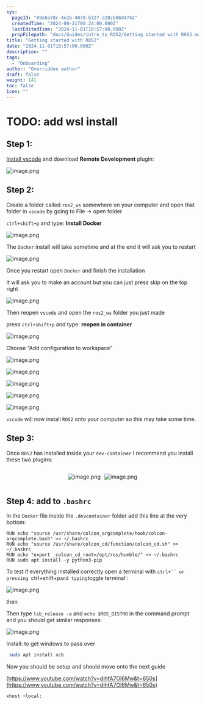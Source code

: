 ```yaml
---
sys:
  pageId: "89e0a78c-4e2b-4070-b327-d28cb0694742"
  createdTime: "2024-08-21T00:24:00.000Z"
  lastEditedTime: "2024-11-01T18:57:00.000Z"
  propFilepath: "docs/Guides/intro_to_ROS2/Getting started with ROS2.md"
title: "Getting started with ROS2"
date: "2024-11-01T18:57:00.000Z"
description: ""
tags:
  - "Onboarding"
author: "Overridden author"
draft: false
weight: 141
toc: false
icon: ""
---
```


# TODO: add wsl install

## Step 1:

[Install vscode](https://code.visualstudio.com/download) and download **Remote Development** plugin:

![image.png](https://prod-files-secure.s3.us-west-2.amazonaws.com/d518164a-d88e-44d1-a4ee-3adb3bd8bce0/efb52993-1881-4a40-b95e-6f020334f022/image.png?X-Amz-Algorithm=AWS4-HMAC-SHA256&X-Amz-Content-Sha256=UNSIGNED-PAYLOAD&X-Amz-Credential=ASIAZI2LB46624A7SEC2%2F20250220%2Fus-west-2%2Fs3%2Faws4_request&X-Amz-Date=20250220T190216Z&X-Amz-Expires=3600&X-Amz-Security-Token=IQoJb3JpZ2luX2VjEJv%2F%2F%2F%2F%2F%2F%2F%2F%2F%2FwEaCXVzLXdlc3QtMiJHMEUCIAhwWqBcGYEZtSHcorDcSRBBQRlxkV5GYhPZ432Wtyl6AiEAmC%2BZc1F1BENiApbdtrduHxZIsZir8oRgsY55Deo52toqiAQIxP%2F%2F%2F%2F%2F%2F%2F%2F%2F%2FARAAGgw2Mzc0MjMxODM4MDUiDAby4CsNzUbcl5OUpyrcA0Zbcr236LWQRQywAgAbACisZpu6UhH24E8k9L4nMMWnxf%2F8g70dSqFMJRmBsXDEvlpsj7Fo7GkRnIvBeEIYWLiZLvarjX2xZLlVKyZfBUGWfgdEbf7a3VipBVh%2F2quTxQCVW2MG9fUzD11hF2PvPoYAI8cvVrMZQ32Rfj%2FHhOdkRl08mleMYcCfoDHgg%2BNa8v5QE7%2BIpAE6F%2FKSUKUeIMwFsfI0P%2BV5kSjqQUuokHoDSgpSKdQ6X6ay7t%2BjpTamZx8AYOqSLQg8BjE6pBORNpiUS26xpO0aIy%2B8AWs9%2FQ8BTmlmdx94H4GeeomMMYm9vJCGwQqcFdxn5645%2Blj0q3ZEHMnVGqnjXBBhjfnAnKxjmuM%2BLdvr3UECnvRCe8BfT%2BXgRF6VIpRPsUdDNB3C6%2F%2FfOSiX1UWaUQe3OpmVvGGi%2FCl2rCFn%2F9w5z8MO5Hf8nxQcXR09RmbrFALOLuZrRtjHbQGMFYYbFsmEP7sSe4OTMwbtKnzmZyzIVH09AJHNuDTtNWeLlHqsVeSi4sQ5jZSW4fKYLjOjc%2FkauzKkRKxBFf9xFF8G2rRL8V2wQtl%2FP8rS0xw0cxXS7BeC5xwQl9SfxF5K0rxaguw5S%2B%2FILBVVlW%2B2QsbygFkI88KbMMTx3b0GOqUB1gliGHHb1kcbbJFhOSFROeoNbpSZfaqtT%2Fx9gKeCbd0q768uLl47rqnJtV%2Bvcq4iYbm8z4WY1cunr2LvadrfQjQZ9iQh52nQpKmR3%2BFy3PsFfYppc0kVlP7G1E1uy6lfs1bknFgej2juAdcptA5fnnERfTKQvfHfy8PUN5myKfKDHooS8b2Uz%2FsaPMGWMDv9DdRWCdGLA1nHA5I3OZ%2FNZQPamyx2&X-Amz-Signature=c2379abba330a6c530a284fa6fddb4d7864c5210aebc671488cb47487054e97a&X-Amz-SignedHeaders=host&x-id=GetObject)

## Step 2:

Create a folder called `ros2_ws` somewhere on your computer and open that folder in `vscode` by going to File → open folder 

`ctrl+shift+p` and type: **Install Docker**

![image.png](https://prod-files-secure.s3.us-west-2.amazonaws.com/d518164a-d88e-44d1-a4ee-3adb3bd8bce0/2269dc0e-1cd5-47ff-bceb-c04ad9b2eab0/image.png?X-Amz-Algorithm=AWS4-HMAC-SHA256&X-Amz-Content-Sha256=UNSIGNED-PAYLOAD&X-Amz-Credential=ASIAZI2LB46624A7SEC2%2F20250220%2Fus-west-2%2Fs3%2Faws4_request&X-Amz-Date=20250220T190216Z&X-Amz-Expires=3600&X-Amz-Security-Token=IQoJb3JpZ2luX2VjEJv%2F%2F%2F%2F%2F%2F%2F%2F%2F%2FwEaCXVzLXdlc3QtMiJHMEUCIAhwWqBcGYEZtSHcorDcSRBBQRlxkV5GYhPZ432Wtyl6AiEAmC%2BZc1F1BENiApbdtrduHxZIsZir8oRgsY55Deo52toqiAQIxP%2F%2F%2F%2F%2F%2F%2F%2F%2F%2FARAAGgw2Mzc0MjMxODM4MDUiDAby4CsNzUbcl5OUpyrcA0Zbcr236LWQRQywAgAbACisZpu6UhH24E8k9L4nMMWnxf%2F8g70dSqFMJRmBsXDEvlpsj7Fo7GkRnIvBeEIYWLiZLvarjX2xZLlVKyZfBUGWfgdEbf7a3VipBVh%2F2quTxQCVW2MG9fUzD11hF2PvPoYAI8cvVrMZQ32Rfj%2FHhOdkRl08mleMYcCfoDHgg%2BNa8v5QE7%2BIpAE6F%2FKSUKUeIMwFsfI0P%2BV5kSjqQUuokHoDSgpSKdQ6X6ay7t%2BjpTamZx8AYOqSLQg8BjE6pBORNpiUS26xpO0aIy%2B8AWs9%2FQ8BTmlmdx94H4GeeomMMYm9vJCGwQqcFdxn5645%2Blj0q3ZEHMnVGqnjXBBhjfnAnKxjmuM%2BLdvr3UECnvRCe8BfT%2BXgRF6VIpRPsUdDNB3C6%2F%2FfOSiX1UWaUQe3OpmVvGGi%2FCl2rCFn%2F9w5z8MO5Hf8nxQcXR09RmbrFALOLuZrRtjHbQGMFYYbFsmEP7sSe4OTMwbtKnzmZyzIVH09AJHNuDTtNWeLlHqsVeSi4sQ5jZSW4fKYLjOjc%2FkauzKkRKxBFf9xFF8G2rRL8V2wQtl%2FP8rS0xw0cxXS7BeC5xwQl9SfxF5K0rxaguw5S%2B%2FILBVVlW%2B2QsbygFkI88KbMMTx3b0GOqUB1gliGHHb1kcbbJFhOSFROeoNbpSZfaqtT%2Fx9gKeCbd0q768uLl47rqnJtV%2Bvcq4iYbm8z4WY1cunr2LvadrfQjQZ9iQh52nQpKmR3%2BFy3PsFfYppc0kVlP7G1E1uy6lfs1bknFgej2juAdcptA5fnnERfTKQvfHfy8PUN5myKfKDHooS8b2Uz%2FsaPMGWMDv9DdRWCdGLA1nHA5I3OZ%2FNZQPamyx2&X-Amz-Signature=916668237095faf8bddd8cd018e3f638d99010c6a80a292e8adf0b8d0d0a96b2&X-Amz-SignedHeaders=host&x-id=GetObject)

The `Docker` install will take sometime and at the end it will ask you to restart

![image.png](https://prod-files-secure.s3.us-west-2.amazonaws.com/d518164a-d88e-44d1-a4ee-3adb3bd8bce0/ed233f78-be33-4b1f-b89c-9c346c0e961e/image.png?X-Amz-Algorithm=AWS4-HMAC-SHA256&X-Amz-Content-Sha256=UNSIGNED-PAYLOAD&X-Amz-Credential=ASIAZI2LB46624A7SEC2%2F20250220%2Fus-west-2%2Fs3%2Faws4_request&X-Amz-Date=20250220T190216Z&X-Amz-Expires=3600&X-Amz-Security-Token=IQoJb3JpZ2luX2VjEJv%2F%2F%2F%2F%2F%2F%2F%2F%2F%2FwEaCXVzLXdlc3QtMiJHMEUCIAhwWqBcGYEZtSHcorDcSRBBQRlxkV5GYhPZ432Wtyl6AiEAmC%2BZc1F1BENiApbdtrduHxZIsZir8oRgsY55Deo52toqiAQIxP%2F%2F%2F%2F%2F%2F%2F%2F%2F%2FARAAGgw2Mzc0MjMxODM4MDUiDAby4CsNzUbcl5OUpyrcA0Zbcr236LWQRQywAgAbACisZpu6UhH24E8k9L4nMMWnxf%2F8g70dSqFMJRmBsXDEvlpsj7Fo7GkRnIvBeEIYWLiZLvarjX2xZLlVKyZfBUGWfgdEbf7a3VipBVh%2F2quTxQCVW2MG9fUzD11hF2PvPoYAI8cvVrMZQ32Rfj%2FHhOdkRl08mleMYcCfoDHgg%2BNa8v5QE7%2BIpAE6F%2FKSUKUeIMwFsfI0P%2BV5kSjqQUuokHoDSgpSKdQ6X6ay7t%2BjpTamZx8AYOqSLQg8BjE6pBORNpiUS26xpO0aIy%2B8AWs9%2FQ8BTmlmdx94H4GeeomMMYm9vJCGwQqcFdxn5645%2Blj0q3ZEHMnVGqnjXBBhjfnAnKxjmuM%2BLdvr3UECnvRCe8BfT%2BXgRF6VIpRPsUdDNB3C6%2F%2FfOSiX1UWaUQe3OpmVvGGi%2FCl2rCFn%2F9w5z8MO5Hf8nxQcXR09RmbrFALOLuZrRtjHbQGMFYYbFsmEP7sSe4OTMwbtKnzmZyzIVH09AJHNuDTtNWeLlHqsVeSi4sQ5jZSW4fKYLjOjc%2FkauzKkRKxBFf9xFF8G2rRL8V2wQtl%2FP8rS0xw0cxXS7BeC5xwQl9SfxF5K0rxaguw5S%2B%2FILBVVlW%2B2QsbygFkI88KbMMTx3b0GOqUB1gliGHHb1kcbbJFhOSFROeoNbpSZfaqtT%2Fx9gKeCbd0q768uLl47rqnJtV%2Bvcq4iYbm8z4WY1cunr2LvadrfQjQZ9iQh52nQpKmR3%2BFy3PsFfYppc0kVlP7G1E1uy6lfs1bknFgej2juAdcptA5fnnERfTKQvfHfy8PUN5myKfKDHooS8b2Uz%2FsaPMGWMDv9DdRWCdGLA1nHA5I3OZ%2FNZQPamyx2&X-Amz-Signature=5945b0673e6d7c56f48a2e96a47e10c70621d18c9c6c5c89431855e44c47d30d&X-Amz-SignedHeaders=host&x-id=GetObject)

Once you restart open `Docker` and finish the installation

It will ask you to make an account but you can just press skip on the top right

![image.png](https://prod-files-secure.s3.us-west-2.amazonaws.com/d518164a-d88e-44d1-a4ee-3adb3bd8bce0/21010ad9-1659-4fd9-9f59-9932a09b2a3d/image.png?X-Amz-Algorithm=AWS4-HMAC-SHA256&X-Amz-Content-Sha256=UNSIGNED-PAYLOAD&X-Amz-Credential=ASIAZI2LB46624A7SEC2%2F20250220%2Fus-west-2%2Fs3%2Faws4_request&X-Amz-Date=20250220T190216Z&X-Amz-Expires=3600&X-Amz-Security-Token=IQoJb3JpZ2luX2VjEJv%2F%2F%2F%2F%2F%2F%2F%2F%2F%2FwEaCXVzLXdlc3QtMiJHMEUCIAhwWqBcGYEZtSHcorDcSRBBQRlxkV5GYhPZ432Wtyl6AiEAmC%2BZc1F1BENiApbdtrduHxZIsZir8oRgsY55Deo52toqiAQIxP%2F%2F%2F%2F%2F%2F%2F%2F%2F%2FARAAGgw2Mzc0MjMxODM4MDUiDAby4CsNzUbcl5OUpyrcA0Zbcr236LWQRQywAgAbACisZpu6UhH24E8k9L4nMMWnxf%2F8g70dSqFMJRmBsXDEvlpsj7Fo7GkRnIvBeEIYWLiZLvarjX2xZLlVKyZfBUGWfgdEbf7a3VipBVh%2F2quTxQCVW2MG9fUzD11hF2PvPoYAI8cvVrMZQ32Rfj%2FHhOdkRl08mleMYcCfoDHgg%2BNa8v5QE7%2BIpAE6F%2FKSUKUeIMwFsfI0P%2BV5kSjqQUuokHoDSgpSKdQ6X6ay7t%2BjpTamZx8AYOqSLQg8BjE6pBORNpiUS26xpO0aIy%2B8AWs9%2FQ8BTmlmdx94H4GeeomMMYm9vJCGwQqcFdxn5645%2Blj0q3ZEHMnVGqnjXBBhjfnAnKxjmuM%2BLdvr3UECnvRCe8BfT%2BXgRF6VIpRPsUdDNB3C6%2F%2FfOSiX1UWaUQe3OpmVvGGi%2FCl2rCFn%2F9w5z8MO5Hf8nxQcXR09RmbrFALOLuZrRtjHbQGMFYYbFsmEP7sSe4OTMwbtKnzmZyzIVH09AJHNuDTtNWeLlHqsVeSi4sQ5jZSW4fKYLjOjc%2FkauzKkRKxBFf9xFF8G2rRL8V2wQtl%2FP8rS0xw0cxXS7BeC5xwQl9SfxF5K0rxaguw5S%2B%2FILBVVlW%2B2QsbygFkI88KbMMTx3b0GOqUB1gliGHHb1kcbbJFhOSFROeoNbpSZfaqtT%2Fx9gKeCbd0q768uLl47rqnJtV%2Bvcq4iYbm8z4WY1cunr2LvadrfQjQZ9iQh52nQpKmR3%2BFy3PsFfYppc0kVlP7G1E1uy6lfs1bknFgej2juAdcptA5fnnERfTKQvfHfy8PUN5myKfKDHooS8b2Uz%2FsaPMGWMDv9DdRWCdGLA1nHA5I3OZ%2FNZQPamyx2&X-Amz-Signature=302ad3e01fb13161eef24dcf7b0513659c3dbab4e048b2b16734915c2ed2ad9f&X-Amz-SignedHeaders=host&x-id=GetObject)

Then reopen `vscode` and open the `ros2_ws` folder you just made

press `ctrl+shift+p` and type: **reopen in container**

![image.png](https://prod-files-secure.s3.us-west-2.amazonaws.com/d518164a-d88e-44d1-a4ee-3adb3bd8bce0/4e93b8c2-41ad-488c-8095-c74205196118/image.png?X-Amz-Algorithm=AWS4-HMAC-SHA256&X-Amz-Content-Sha256=UNSIGNED-PAYLOAD&X-Amz-Credential=ASIAZI2LB46624A7SEC2%2F20250220%2Fus-west-2%2Fs3%2Faws4_request&X-Amz-Date=20250220T190216Z&X-Amz-Expires=3600&X-Amz-Security-Token=IQoJb3JpZ2luX2VjEJv%2F%2F%2F%2F%2F%2F%2F%2F%2F%2FwEaCXVzLXdlc3QtMiJHMEUCIAhwWqBcGYEZtSHcorDcSRBBQRlxkV5GYhPZ432Wtyl6AiEAmC%2BZc1F1BENiApbdtrduHxZIsZir8oRgsY55Deo52toqiAQIxP%2F%2F%2F%2F%2F%2F%2F%2F%2F%2FARAAGgw2Mzc0MjMxODM4MDUiDAby4CsNzUbcl5OUpyrcA0Zbcr236LWQRQywAgAbACisZpu6UhH24E8k9L4nMMWnxf%2F8g70dSqFMJRmBsXDEvlpsj7Fo7GkRnIvBeEIYWLiZLvarjX2xZLlVKyZfBUGWfgdEbf7a3VipBVh%2F2quTxQCVW2MG9fUzD11hF2PvPoYAI8cvVrMZQ32Rfj%2FHhOdkRl08mleMYcCfoDHgg%2BNa8v5QE7%2BIpAE6F%2FKSUKUeIMwFsfI0P%2BV5kSjqQUuokHoDSgpSKdQ6X6ay7t%2BjpTamZx8AYOqSLQg8BjE6pBORNpiUS26xpO0aIy%2B8AWs9%2FQ8BTmlmdx94H4GeeomMMYm9vJCGwQqcFdxn5645%2Blj0q3ZEHMnVGqnjXBBhjfnAnKxjmuM%2BLdvr3UECnvRCe8BfT%2BXgRF6VIpRPsUdDNB3C6%2F%2FfOSiX1UWaUQe3OpmVvGGi%2FCl2rCFn%2F9w5z8MO5Hf8nxQcXR09RmbrFALOLuZrRtjHbQGMFYYbFsmEP7sSe4OTMwbtKnzmZyzIVH09AJHNuDTtNWeLlHqsVeSi4sQ5jZSW4fKYLjOjc%2FkauzKkRKxBFf9xFF8G2rRL8V2wQtl%2FP8rS0xw0cxXS7BeC5xwQl9SfxF5K0rxaguw5S%2B%2FILBVVlW%2B2QsbygFkI88KbMMTx3b0GOqUB1gliGHHb1kcbbJFhOSFROeoNbpSZfaqtT%2Fx9gKeCbd0q768uLl47rqnJtV%2Bvcq4iYbm8z4WY1cunr2LvadrfQjQZ9iQh52nQpKmR3%2BFy3PsFfYppc0kVlP7G1E1uy6lfs1bknFgej2juAdcptA5fnnERfTKQvfHfy8PUN5myKfKDHooS8b2Uz%2FsaPMGWMDv9DdRWCdGLA1nHA5I3OZ%2FNZQPamyx2&X-Amz-Signature=e5c7b69d93c808f1e6ca1b6d3efb322e28151fa8da15496829c5a75ad2668ad1&X-Amz-SignedHeaders=host&x-id=GetObject)

Choose “Add configuration to workspace”

![image.png](https://prod-files-secure.s3.us-west-2.amazonaws.com/d518164a-d88e-44d1-a4ee-3adb3bd8bce0/9560b282-5060-4989-ba37-97e7b2c22476/image.png?X-Amz-Algorithm=AWS4-HMAC-SHA256&X-Amz-Content-Sha256=UNSIGNED-PAYLOAD&X-Amz-Credential=ASIAZI2LB46624A7SEC2%2F20250220%2Fus-west-2%2Fs3%2Faws4_request&X-Amz-Date=20250220T190216Z&X-Amz-Expires=3600&X-Amz-Security-Token=IQoJb3JpZ2luX2VjEJv%2F%2F%2F%2F%2F%2F%2F%2F%2F%2FwEaCXVzLXdlc3QtMiJHMEUCIAhwWqBcGYEZtSHcorDcSRBBQRlxkV5GYhPZ432Wtyl6AiEAmC%2BZc1F1BENiApbdtrduHxZIsZir8oRgsY55Deo52toqiAQIxP%2F%2F%2F%2F%2F%2F%2F%2F%2F%2FARAAGgw2Mzc0MjMxODM4MDUiDAby4CsNzUbcl5OUpyrcA0Zbcr236LWQRQywAgAbACisZpu6UhH24E8k9L4nMMWnxf%2F8g70dSqFMJRmBsXDEvlpsj7Fo7GkRnIvBeEIYWLiZLvarjX2xZLlVKyZfBUGWfgdEbf7a3VipBVh%2F2quTxQCVW2MG9fUzD11hF2PvPoYAI8cvVrMZQ32Rfj%2FHhOdkRl08mleMYcCfoDHgg%2BNa8v5QE7%2BIpAE6F%2FKSUKUeIMwFsfI0P%2BV5kSjqQUuokHoDSgpSKdQ6X6ay7t%2BjpTamZx8AYOqSLQg8BjE6pBORNpiUS26xpO0aIy%2B8AWs9%2FQ8BTmlmdx94H4GeeomMMYm9vJCGwQqcFdxn5645%2Blj0q3ZEHMnVGqnjXBBhjfnAnKxjmuM%2BLdvr3UECnvRCe8BfT%2BXgRF6VIpRPsUdDNB3C6%2F%2FfOSiX1UWaUQe3OpmVvGGi%2FCl2rCFn%2F9w5z8MO5Hf8nxQcXR09RmbrFALOLuZrRtjHbQGMFYYbFsmEP7sSe4OTMwbtKnzmZyzIVH09AJHNuDTtNWeLlHqsVeSi4sQ5jZSW4fKYLjOjc%2FkauzKkRKxBFf9xFF8G2rRL8V2wQtl%2FP8rS0xw0cxXS7BeC5xwQl9SfxF5K0rxaguw5S%2B%2FILBVVlW%2B2QsbygFkI88KbMMTx3b0GOqUB1gliGHHb1kcbbJFhOSFROeoNbpSZfaqtT%2Fx9gKeCbd0q768uLl47rqnJtV%2Bvcq4iYbm8z4WY1cunr2LvadrfQjQZ9iQh52nQpKmR3%2BFy3PsFfYppc0kVlP7G1E1uy6lfs1bknFgej2juAdcptA5fnnERfTKQvfHfy8PUN5myKfKDHooS8b2Uz%2FsaPMGWMDv9DdRWCdGLA1nHA5I3OZ%2FNZQPamyx2&X-Amz-Signature=83d3ee0e1fceef1f68f73073098eb13e211aece41039ae4fc7741434966eff5e&X-Amz-SignedHeaders=host&x-id=GetObject)

![image.png](https://prod-files-secure.s3.us-west-2.amazonaws.com/d518164a-d88e-44d1-a4ee-3adb3bd8bce0/2ee63f81-886b-48e8-a553-dc6e5eac99e4/image.png?X-Amz-Algorithm=AWS4-HMAC-SHA256&X-Amz-Content-Sha256=UNSIGNED-PAYLOAD&X-Amz-Credential=ASIAZI2LB46624A7SEC2%2F20250220%2Fus-west-2%2Fs3%2Faws4_request&X-Amz-Date=20250220T190216Z&X-Amz-Expires=3600&X-Amz-Security-Token=IQoJb3JpZ2luX2VjEJv%2F%2F%2F%2F%2F%2F%2F%2F%2F%2FwEaCXVzLXdlc3QtMiJHMEUCIAhwWqBcGYEZtSHcorDcSRBBQRlxkV5GYhPZ432Wtyl6AiEAmC%2BZc1F1BENiApbdtrduHxZIsZir8oRgsY55Deo52toqiAQIxP%2F%2F%2F%2F%2F%2F%2F%2F%2F%2FARAAGgw2Mzc0MjMxODM4MDUiDAby4CsNzUbcl5OUpyrcA0Zbcr236LWQRQywAgAbACisZpu6UhH24E8k9L4nMMWnxf%2F8g70dSqFMJRmBsXDEvlpsj7Fo7GkRnIvBeEIYWLiZLvarjX2xZLlVKyZfBUGWfgdEbf7a3VipBVh%2F2quTxQCVW2MG9fUzD11hF2PvPoYAI8cvVrMZQ32Rfj%2FHhOdkRl08mleMYcCfoDHgg%2BNa8v5QE7%2BIpAE6F%2FKSUKUeIMwFsfI0P%2BV5kSjqQUuokHoDSgpSKdQ6X6ay7t%2BjpTamZx8AYOqSLQg8BjE6pBORNpiUS26xpO0aIy%2B8AWs9%2FQ8BTmlmdx94H4GeeomMMYm9vJCGwQqcFdxn5645%2Blj0q3ZEHMnVGqnjXBBhjfnAnKxjmuM%2BLdvr3UECnvRCe8BfT%2BXgRF6VIpRPsUdDNB3C6%2F%2FfOSiX1UWaUQe3OpmVvGGi%2FCl2rCFn%2F9w5z8MO5Hf8nxQcXR09RmbrFALOLuZrRtjHbQGMFYYbFsmEP7sSe4OTMwbtKnzmZyzIVH09AJHNuDTtNWeLlHqsVeSi4sQ5jZSW4fKYLjOjc%2FkauzKkRKxBFf9xFF8G2rRL8V2wQtl%2FP8rS0xw0cxXS7BeC5xwQl9SfxF5K0rxaguw5S%2B%2FILBVVlW%2B2QsbygFkI88KbMMTx3b0GOqUB1gliGHHb1kcbbJFhOSFROeoNbpSZfaqtT%2Fx9gKeCbd0q768uLl47rqnJtV%2Bvcq4iYbm8z4WY1cunr2LvadrfQjQZ9iQh52nQpKmR3%2BFy3PsFfYppc0kVlP7G1E1uy6lfs1bknFgej2juAdcptA5fnnERfTKQvfHfy8PUN5myKfKDHooS8b2Uz%2FsaPMGWMDv9DdRWCdGLA1nHA5I3OZ%2FNZQPamyx2&X-Amz-Signature=96b639d698131f11aea61d8772ff403983426c5e1da2b49fc218d3c1f955aec1&X-Amz-SignedHeaders=host&x-id=GetObject)

![image.png](https://prod-files-secure.s3.us-west-2.amazonaws.com/d518164a-d88e-44d1-a4ee-3adb3bd8bce0/ae1580b2-b048-407e-aed9-b584224a7a04/image.png?X-Amz-Algorithm=AWS4-HMAC-SHA256&X-Amz-Content-Sha256=UNSIGNED-PAYLOAD&X-Amz-Credential=ASIAZI2LB46624A7SEC2%2F20250220%2Fus-west-2%2Fs3%2Faws4_request&X-Amz-Date=20250220T190216Z&X-Amz-Expires=3600&X-Amz-Security-Token=IQoJb3JpZ2luX2VjEJv%2F%2F%2F%2F%2F%2F%2F%2F%2F%2FwEaCXVzLXdlc3QtMiJHMEUCIAhwWqBcGYEZtSHcorDcSRBBQRlxkV5GYhPZ432Wtyl6AiEAmC%2BZc1F1BENiApbdtrduHxZIsZir8oRgsY55Deo52toqiAQIxP%2F%2F%2F%2F%2F%2F%2F%2F%2F%2FARAAGgw2Mzc0MjMxODM4MDUiDAby4CsNzUbcl5OUpyrcA0Zbcr236LWQRQywAgAbACisZpu6UhH24E8k9L4nMMWnxf%2F8g70dSqFMJRmBsXDEvlpsj7Fo7GkRnIvBeEIYWLiZLvarjX2xZLlVKyZfBUGWfgdEbf7a3VipBVh%2F2quTxQCVW2MG9fUzD11hF2PvPoYAI8cvVrMZQ32Rfj%2FHhOdkRl08mleMYcCfoDHgg%2BNa8v5QE7%2BIpAE6F%2FKSUKUeIMwFsfI0P%2BV5kSjqQUuokHoDSgpSKdQ6X6ay7t%2BjpTamZx8AYOqSLQg8BjE6pBORNpiUS26xpO0aIy%2B8AWs9%2FQ8BTmlmdx94H4GeeomMMYm9vJCGwQqcFdxn5645%2Blj0q3ZEHMnVGqnjXBBhjfnAnKxjmuM%2BLdvr3UECnvRCe8BfT%2BXgRF6VIpRPsUdDNB3C6%2F%2FfOSiX1UWaUQe3OpmVvGGi%2FCl2rCFn%2F9w5z8MO5Hf8nxQcXR09RmbrFALOLuZrRtjHbQGMFYYbFsmEP7sSe4OTMwbtKnzmZyzIVH09AJHNuDTtNWeLlHqsVeSi4sQ5jZSW4fKYLjOjc%2FkauzKkRKxBFf9xFF8G2rRL8V2wQtl%2FP8rS0xw0cxXS7BeC5xwQl9SfxF5K0rxaguw5S%2B%2FILBVVlW%2B2QsbygFkI88KbMMTx3b0GOqUB1gliGHHb1kcbbJFhOSFROeoNbpSZfaqtT%2Fx9gKeCbd0q768uLl47rqnJtV%2Bvcq4iYbm8z4WY1cunr2LvadrfQjQZ9iQh52nQpKmR3%2BFy3PsFfYppc0kVlP7G1E1uy6lfs1bknFgej2juAdcptA5fnnERfTKQvfHfy8PUN5myKfKDHooS8b2Uz%2FsaPMGWMDv9DdRWCdGLA1nHA5I3OZ%2FNZQPamyx2&X-Amz-Signature=c093a295767314ca66c229a294eb3bfb9152d80b4048eb698d5faa10f200f909&X-Amz-SignedHeaders=host&x-id=GetObject)

![image.png](https://prod-files-secure.s3.us-west-2.amazonaws.com/d518164a-d88e-44d1-a4ee-3adb3bd8bce0/53255b28-f75e-430f-b9e3-c0ac8577e42b/image.png?X-Amz-Algorithm=AWS4-HMAC-SHA256&X-Amz-Content-Sha256=UNSIGNED-PAYLOAD&X-Amz-Credential=ASIAZI2LB46624A7SEC2%2F20250220%2Fus-west-2%2Fs3%2Faws4_request&X-Amz-Date=20250220T190216Z&X-Amz-Expires=3600&X-Amz-Security-Token=IQoJb3JpZ2luX2VjEJv%2F%2F%2F%2F%2F%2F%2F%2F%2F%2FwEaCXVzLXdlc3QtMiJHMEUCIAhwWqBcGYEZtSHcorDcSRBBQRlxkV5GYhPZ432Wtyl6AiEAmC%2BZc1F1BENiApbdtrduHxZIsZir8oRgsY55Deo52toqiAQIxP%2F%2F%2F%2F%2F%2F%2F%2F%2F%2FARAAGgw2Mzc0MjMxODM4MDUiDAby4CsNzUbcl5OUpyrcA0Zbcr236LWQRQywAgAbACisZpu6UhH24E8k9L4nMMWnxf%2F8g70dSqFMJRmBsXDEvlpsj7Fo7GkRnIvBeEIYWLiZLvarjX2xZLlVKyZfBUGWfgdEbf7a3VipBVh%2F2quTxQCVW2MG9fUzD11hF2PvPoYAI8cvVrMZQ32Rfj%2FHhOdkRl08mleMYcCfoDHgg%2BNa8v5QE7%2BIpAE6F%2FKSUKUeIMwFsfI0P%2BV5kSjqQUuokHoDSgpSKdQ6X6ay7t%2BjpTamZx8AYOqSLQg8BjE6pBORNpiUS26xpO0aIy%2B8AWs9%2FQ8BTmlmdx94H4GeeomMMYm9vJCGwQqcFdxn5645%2Blj0q3ZEHMnVGqnjXBBhjfnAnKxjmuM%2BLdvr3UECnvRCe8BfT%2BXgRF6VIpRPsUdDNB3C6%2F%2FfOSiX1UWaUQe3OpmVvGGi%2FCl2rCFn%2F9w5z8MO5Hf8nxQcXR09RmbrFALOLuZrRtjHbQGMFYYbFsmEP7sSe4OTMwbtKnzmZyzIVH09AJHNuDTtNWeLlHqsVeSi4sQ5jZSW4fKYLjOjc%2FkauzKkRKxBFf9xFF8G2rRL8V2wQtl%2FP8rS0xw0cxXS7BeC5xwQl9SfxF5K0rxaguw5S%2B%2FILBVVlW%2B2QsbygFkI88KbMMTx3b0GOqUB1gliGHHb1kcbbJFhOSFROeoNbpSZfaqtT%2Fx9gKeCbd0q768uLl47rqnJtV%2Bvcq4iYbm8z4WY1cunr2LvadrfQjQZ9iQh52nQpKmR3%2BFy3PsFfYppc0kVlP7G1E1uy6lfs1bknFgej2juAdcptA5fnnERfTKQvfHfy8PUN5myKfKDHooS8b2Uz%2FsaPMGWMDv9DdRWCdGLA1nHA5I3OZ%2FNZQPamyx2&X-Amz-Signature=da843958b7d7ff07dc50e9f3b0b643308bced5f83fcde72353b6391a4ea2c916&X-Amz-SignedHeaders=host&x-id=GetObject)

![image.png](https://prod-files-secure.s3.us-west-2.amazonaws.com/d518164a-d88e-44d1-a4ee-3adb3bd8bce0/7c562767-5af9-4ffb-97d1-327bcdf4ee00/image.png?X-Amz-Algorithm=AWS4-HMAC-SHA256&X-Amz-Content-Sha256=UNSIGNED-PAYLOAD&X-Amz-Credential=ASIAZI2LB46624A7SEC2%2F20250220%2Fus-west-2%2Fs3%2Faws4_request&X-Amz-Date=20250220T190216Z&X-Amz-Expires=3600&X-Amz-Security-Token=IQoJb3JpZ2luX2VjEJv%2F%2F%2F%2F%2F%2F%2F%2F%2F%2FwEaCXVzLXdlc3QtMiJHMEUCIAhwWqBcGYEZtSHcorDcSRBBQRlxkV5GYhPZ432Wtyl6AiEAmC%2BZc1F1BENiApbdtrduHxZIsZir8oRgsY55Deo52toqiAQIxP%2F%2F%2F%2F%2F%2F%2F%2F%2F%2FARAAGgw2Mzc0MjMxODM4MDUiDAby4CsNzUbcl5OUpyrcA0Zbcr236LWQRQywAgAbACisZpu6UhH24E8k9L4nMMWnxf%2F8g70dSqFMJRmBsXDEvlpsj7Fo7GkRnIvBeEIYWLiZLvarjX2xZLlVKyZfBUGWfgdEbf7a3VipBVh%2F2quTxQCVW2MG9fUzD11hF2PvPoYAI8cvVrMZQ32Rfj%2FHhOdkRl08mleMYcCfoDHgg%2BNa8v5QE7%2BIpAE6F%2FKSUKUeIMwFsfI0P%2BV5kSjqQUuokHoDSgpSKdQ6X6ay7t%2BjpTamZx8AYOqSLQg8BjE6pBORNpiUS26xpO0aIy%2B8AWs9%2FQ8BTmlmdx94H4GeeomMMYm9vJCGwQqcFdxn5645%2Blj0q3ZEHMnVGqnjXBBhjfnAnKxjmuM%2BLdvr3UECnvRCe8BfT%2BXgRF6VIpRPsUdDNB3C6%2F%2FfOSiX1UWaUQe3OpmVvGGi%2FCl2rCFn%2F9w5z8MO5Hf8nxQcXR09RmbrFALOLuZrRtjHbQGMFYYbFsmEP7sSe4OTMwbtKnzmZyzIVH09AJHNuDTtNWeLlHqsVeSi4sQ5jZSW4fKYLjOjc%2FkauzKkRKxBFf9xFF8G2rRL8V2wQtl%2FP8rS0xw0cxXS7BeC5xwQl9SfxF5K0rxaguw5S%2B%2FILBVVlW%2B2QsbygFkI88KbMMTx3b0GOqUB1gliGHHb1kcbbJFhOSFROeoNbpSZfaqtT%2Fx9gKeCbd0q768uLl47rqnJtV%2Bvcq4iYbm8z4WY1cunr2LvadrfQjQZ9iQh52nQpKmR3%2BFy3PsFfYppc0kVlP7G1E1uy6lfs1bknFgej2juAdcptA5fnnERfTKQvfHfy8PUN5myKfKDHooS8b2Uz%2FsaPMGWMDv9DdRWCdGLA1nHA5I3OZ%2FNZQPamyx2&X-Amz-Signature=d878ed81c6cb4cddebd399bb1f66c55d659515880d82600ef626bb6577e21452&X-Amz-SignedHeaders=host&x-id=GetObject)

`vscode` will now install `ROS2` onto your computer so this may take some time.

## Step 3:

Once `ROS2` has installed inside your `dev-container` I recommend you install these two plugins:

<div style="display: flex;flex-direction: row; column-gap:10px; max-width: 630px;justify-content: center;">
<div>

![image.png](https://prod-files-secure.s3.us-west-2.amazonaws.com/d518164a-d88e-44d1-a4ee-3adb3bd8bce0/3fc3d550-5a54-4ba1-ba6b-faa01cdb7369/image.png?X-Amz-Algorithm=AWS4-HMAC-SHA256&X-Amz-Content-Sha256=UNSIGNED-PAYLOAD&X-Amz-Credential=ASIAZI2LB4663BQT5H54%2F20250220%2Fus-west-2%2Fs3%2Faws4_request&X-Amz-Date=20250220T190218Z&X-Amz-Expires=3600&X-Amz-Security-Token=IQoJb3JpZ2luX2VjEJv%2F%2F%2F%2F%2F%2F%2F%2F%2F%2FwEaCXVzLXdlc3QtMiJHMEUCIH0Kp%2B2YkggLJbWD9la8CkYN7RgryNN9ZUz0kbd53zvEAiEAs%2BxPPcQ0dPy%2FZ3IPvv23ia%2Btf537pqYJ1kqJ2WRiL1EqiAQIxP%2F%2F%2F%2F%2F%2F%2F%2F%2F%2FARAAGgw2Mzc0MjMxODM4MDUiDESC0Hh%2Fjr492dNj7SrcAxZsQbgeWCISmQcRUkPc7bnvlLWg%2FOUuT3ELTUcapiPUNXiZMCBLkZgnpsAeQ0fbpwDxQNrqIw8BuWeQz3zenj%2BIsaR0Fks6Pgj2%2BrJNxpS4ukW7psk9LKOWlPbQq6sgSoM6YvBoLNhwIL%2BEDqfYQysVle0C%2Bs2ZLv7UR0XMunzCGpQEIgVygB0jaX0tqGlg%2B1IECZHUEZ9ib%2FmVQpXOtuQbh8%2BM1nhWPaoIuewXRwgyKmoHYR2eT1AC11mHqt9OLYlt1JhW5%2B7a12hGS2JZanqxoNxxGs3TSgp6OBtvJ9GwgixHk8w6ah%2FcS5UJV1qCBP5pL3R0dV50nlT577jr3r1Cl7s9YrJmCe6OHJLNx%2FUYwg%2BChZCP13ridMmSBr3QKv7Bzp7BvzSMrAuzshb7Y%2BdpOunDmFCxhBaxcziIo%2F2gpewpmbn6CzmLfMmH%2FYqHBl%2BV7KBDNdfRgvmi03ErI83lbCnbEnlK0ncNkUApOL89bnMeo0VNRuFz5hVKbldmV3erdauymjptW62Zlzx3hmQKaO5EpOGfXXXnQH6BrytkXTtXfHrT6xNk55atwAGGDjTIj%2Bdizx0LkuuAtGKqVn5KH9UtyrLouXCdi7tyXM5kz%2F0v9FRhwN0sbEzAMPDw3b0GOqUBlS%2FlrOLSa2u5LCahm%2BvmZtmIvstl45GFkssYDILGWvpwDrqffwbk4mM8qy2HEdnF%2F5T9C%2Bf3Z%2BHiL%2BBE3ae%2BKYmAWT%2FE1oH629jtLdKfjDnQYIvKBztGDtikNysRMd00PvzilqoHxDM4sAtXeOGuH3yzZgWYPlGKB8iBJhjPxP056Cz9s3TISkjGo0CXV28yqHI5MYmNL8g1L5hcKrRn2ybPKUS%2B&X-Amz-Signature=67637ca2be224aec321897627eeb3dc0c0fbd54797549b663eb558f7440e606a&X-Amz-SignedHeaders=host&x-id=GetObject)

</div>
<div>

![image.png](https://prod-files-secure.s3.us-west-2.amazonaws.com/d518164a-d88e-44d1-a4ee-3adb3bd8bce0/d994cc66-13c2-4093-a5a3-f84cf4601a82/image.png?X-Amz-Algorithm=AWS4-HMAC-SHA256&X-Amz-Content-Sha256=UNSIGNED-PAYLOAD&X-Amz-Credential=ASIAZI2LB4662IFIDUTW%2F20250220%2Fus-west-2%2Fs3%2Faws4_request&X-Amz-Date=20250220T190218Z&X-Amz-Expires=3600&X-Amz-Security-Token=IQoJb3JpZ2luX2VjEJv%2F%2F%2F%2F%2F%2F%2F%2F%2F%2FwEaCXVzLXdlc3QtMiJHMEUCIDvfmdMnqhl5ap7Yt2MiRsebOWwT7l5gnWkW1yvtDYLiAiEAp7udM38%2BHxcp1rVpLEIT8n54udeHqwvpU33mDUetIGAqiAQIxP%2F%2F%2F%2F%2F%2F%2F%2F%2F%2FARAAGgw2Mzc0MjMxODM4MDUiDKhhkMxY8jsZHhMT3SrcA%2FbE5RA6a96AGDdR1GX3LhV6l880285%2B6qvImcMdajrusv7Hjm1zGkC6zbOnMJL9BIqMrGRi8XcS%2BTYr0ZWVnypEpYOouSRRYtjm%2FlEcoRJtEeFlT4Eyd6YQZVyJGSOwZEL%2FmrFAkCxBg1GoZKXP2LbJ9QMNkbGrV8Ud%2BdrVzqqeooVBJoXLV%2FuqRMkfltAPPI13XI%2FhSyxXfwXGOdVWVpqhVImR5FWVRsAxouq1O3AgK0Og%2BpTNIt2LIh0BMA65owzmubDm6Dy6KxlUHnXdCxCKFJ6onVCMX3OQCzeRVMIM%2F3XzNMyAfvYHKSl8qdBD2CN8zLRzdVLfGMqmE0dAL2%2BNvOfDDbonKu74Gjz%2BCHtifChVBj3w%2Fg1PluLDekCJ%2FthiV2oXNQVwqit9tKFP%2BiZz1En99CWXsPCFZW6iVT1gN%2BH80HuPncmQy2sZBikN5%2FOfgkggHpBt9uYl96MiNLuIMRARiWdogAo22nrh9wGVMoM%2FRHGYogJoY%2FQqs%2FmUbO%2FZgbOos%2Fv%2BSwE7OJqHKAfAcAaGxblwymm8vNINnBkkRGpGLBvA07KJuSMUBMMY8NOPKpPsey7%2Fe0zMiMzUqiqmWd5p7hsf7c%2FH3TwECgh2ttsdW%2FuuP6Kpa6yAMK3w3b0GOqUBKcdottzJ6VeZJIQ85Lfufvtm0V0jzVb63GNXZuM6Gq%2BwRx5Uv1T9XFo9PqMMP4rvdq0v3j%2Bqg7KcDSTfWWKz9L0z4eptmriR7I7pLRCB45IYD7BDDCw%2BujI5HqCaAqnO7oukI3Jnij69DAzFvVAsBD64dPXL%2BJ%2Bb5MCG%2BpLcdF1LYtWFegBE%2F%2F6OJZY9htCrQAECjMexpCLd2mXU3mRnzlOzA7eA&X-Amz-Signature=9ef3ba058a58e1fbc36843d4b694a161fbd9c1f792d6813fab38000965c3ff1f&X-Amz-SignedHeaders=host&x-id=GetObject)

</div>
</div>

## Step 4: add to `.bashrc`

In the `Docker` file inside the `.devcontainer` folder add this line at the very bottom: 

```docker
RUN echo "source /usr/share/colcon_argcomplete/hook/colcon-argcomplete.bash" >> ~/.bashrc
RUN echo "source /usr/share/colcon_cd/function/colcon_cd.sh" >> ~/.bashrc
RUN echo "export _colcon_cd_root=/opt/ros/humble/" >> ~/.bashrc
RUN sudo apt install -y python3-pip 
```

To test if everything installed correctly open a terminal with `ctrl+`` or pressing `ctrl+shift+p` and typing `toggle terminal`:

![image.png](https://prod-files-secure.s3.us-west-2.amazonaws.com/d518164a-d88e-44d1-a4ee-3adb3bd8bce0/6a4943d8-b04e-4c02-9a58-775f3384d1a5/image.png?X-Amz-Algorithm=AWS4-HMAC-SHA256&X-Amz-Content-Sha256=UNSIGNED-PAYLOAD&X-Amz-Credential=ASIAZI2LB46624A7SEC2%2F20250220%2Fus-west-2%2Fs3%2Faws4_request&X-Amz-Date=20250220T190216Z&X-Amz-Expires=3600&X-Amz-Security-Token=IQoJb3JpZ2luX2VjEJv%2F%2F%2F%2F%2F%2F%2F%2F%2F%2FwEaCXVzLXdlc3QtMiJHMEUCIAhwWqBcGYEZtSHcorDcSRBBQRlxkV5GYhPZ432Wtyl6AiEAmC%2BZc1F1BENiApbdtrduHxZIsZir8oRgsY55Deo52toqiAQIxP%2F%2F%2F%2F%2F%2F%2F%2F%2F%2FARAAGgw2Mzc0MjMxODM4MDUiDAby4CsNzUbcl5OUpyrcA0Zbcr236LWQRQywAgAbACisZpu6UhH24E8k9L4nMMWnxf%2F8g70dSqFMJRmBsXDEvlpsj7Fo7GkRnIvBeEIYWLiZLvarjX2xZLlVKyZfBUGWfgdEbf7a3VipBVh%2F2quTxQCVW2MG9fUzD11hF2PvPoYAI8cvVrMZQ32Rfj%2FHhOdkRl08mleMYcCfoDHgg%2BNa8v5QE7%2BIpAE6F%2FKSUKUeIMwFsfI0P%2BV5kSjqQUuokHoDSgpSKdQ6X6ay7t%2BjpTamZx8AYOqSLQg8BjE6pBORNpiUS26xpO0aIy%2B8AWs9%2FQ8BTmlmdx94H4GeeomMMYm9vJCGwQqcFdxn5645%2Blj0q3ZEHMnVGqnjXBBhjfnAnKxjmuM%2BLdvr3UECnvRCe8BfT%2BXgRF6VIpRPsUdDNB3C6%2F%2FfOSiX1UWaUQe3OpmVvGGi%2FCl2rCFn%2F9w5z8MO5Hf8nxQcXR09RmbrFALOLuZrRtjHbQGMFYYbFsmEP7sSe4OTMwbtKnzmZyzIVH09AJHNuDTtNWeLlHqsVeSi4sQ5jZSW4fKYLjOjc%2FkauzKkRKxBFf9xFF8G2rRL8V2wQtl%2FP8rS0xw0cxXS7BeC5xwQl9SfxF5K0rxaguw5S%2B%2FILBVVlW%2B2QsbygFkI88KbMMTx3b0GOqUB1gliGHHb1kcbbJFhOSFROeoNbpSZfaqtT%2Fx9gKeCbd0q768uLl47rqnJtV%2Bvcq4iYbm8z4WY1cunr2LvadrfQjQZ9iQh52nQpKmR3%2BFy3PsFfYppc0kVlP7G1E1uy6lfs1bknFgej2juAdcptA5fnnERfTKQvfHfy8PUN5myKfKDHooS8b2Uz%2FsaPMGWMDv9DdRWCdGLA1nHA5I3OZ%2FNZQPamyx2&X-Amz-Signature=f0d38bd564bedb9fd7d332f292a57c99350e4e9822dfda1d02d426a3b8a8bfab&X-Amz-SignedHeaders=host&x-id=GetObject)

then 

Then type `lsb_release -a` and `echo $ROS_DISTRO` in the command prompt and you should get similar responses:

![image.png](https://prod-files-secure.s3.us-west-2.amazonaws.com/d518164a-d88e-44d1-a4ee-3adb3bd8bce0/3e635dec-a805-4e85-8b9e-d000e5b71a4e/image.png?X-Amz-Algorithm=AWS4-HMAC-SHA256&X-Amz-Content-Sha256=UNSIGNED-PAYLOAD&X-Amz-Credential=ASIAZI2LB46624A7SEC2%2F20250220%2Fus-west-2%2Fs3%2Faws4_request&X-Amz-Date=20250220T190216Z&X-Amz-Expires=3600&X-Amz-Security-Token=IQoJb3JpZ2luX2VjEJv%2F%2F%2F%2F%2F%2F%2F%2F%2F%2FwEaCXVzLXdlc3QtMiJHMEUCIAhwWqBcGYEZtSHcorDcSRBBQRlxkV5GYhPZ432Wtyl6AiEAmC%2BZc1F1BENiApbdtrduHxZIsZir8oRgsY55Deo52toqiAQIxP%2F%2F%2F%2F%2F%2F%2F%2F%2F%2FARAAGgw2Mzc0MjMxODM4MDUiDAby4CsNzUbcl5OUpyrcA0Zbcr236LWQRQywAgAbACisZpu6UhH24E8k9L4nMMWnxf%2F8g70dSqFMJRmBsXDEvlpsj7Fo7GkRnIvBeEIYWLiZLvarjX2xZLlVKyZfBUGWfgdEbf7a3VipBVh%2F2quTxQCVW2MG9fUzD11hF2PvPoYAI8cvVrMZQ32Rfj%2FHhOdkRl08mleMYcCfoDHgg%2BNa8v5QE7%2BIpAE6F%2FKSUKUeIMwFsfI0P%2BV5kSjqQUuokHoDSgpSKdQ6X6ay7t%2BjpTamZx8AYOqSLQg8BjE6pBORNpiUS26xpO0aIy%2B8AWs9%2FQ8BTmlmdx94H4GeeomMMYm9vJCGwQqcFdxn5645%2Blj0q3ZEHMnVGqnjXBBhjfnAnKxjmuM%2BLdvr3UECnvRCe8BfT%2BXgRF6VIpRPsUdDNB3C6%2F%2FfOSiX1UWaUQe3OpmVvGGi%2FCl2rCFn%2F9w5z8MO5Hf8nxQcXR09RmbrFALOLuZrRtjHbQGMFYYbFsmEP7sSe4OTMwbtKnzmZyzIVH09AJHNuDTtNWeLlHqsVeSi4sQ5jZSW4fKYLjOjc%2FkauzKkRKxBFf9xFF8G2rRL8V2wQtl%2FP8rS0xw0cxXS7BeC5xwQl9SfxF5K0rxaguw5S%2B%2FILBVVlW%2B2QsbygFkI88KbMMTx3b0GOqUB1gliGHHb1kcbbJFhOSFROeoNbpSZfaqtT%2Fx9gKeCbd0q768uLl47rqnJtV%2Bvcq4iYbm8z4WY1cunr2LvadrfQjQZ9iQh52nQpKmR3%2BFy3PsFfYppc0kVlP7G1E1uy6lfs1bknFgej2juAdcptA5fnnERfTKQvfHfy8PUN5myKfKDHooS8b2Uz%2FsaPMGWMDv9DdRWCdGLA1nHA5I3OZ%2FNZQPamyx2&X-Amz-Signature=e292c05586103f49400e19a35f5a728f36dddeea716cdd58bd00c4d48625808e&X-Amz-SignedHeaders=host&x-id=GetObject)

Install:  to get windows to pass over

```bash
 sudo apt install xcb
```

Now you should be setup and should move onto the next guide 

[https://www.youtube.com/watch?v=dihfA7Ol6Mw&t=650s](https://www.youtube.com/watch?v=dihfA7Ol6Mw&t=650s)

```python
xhost +local:
```
